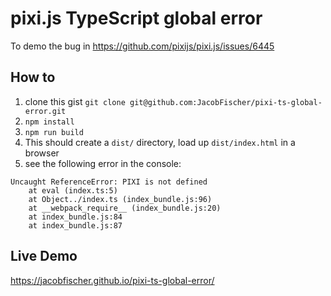 # pixi.js TypeScript global error

To demo the bug in https://github.com/pixijs/pixi.js/issues/6445

## How to

1. clone this gist `git clone git@github.com:JacobFischer/pixi-ts-global-error.git`
2. `npm install`
3. `npm run build`
4. This should create a `dist/` directory, load up `dist/index.html` in a browser
5. see the following error in the console:

```
Uncaught ReferenceError: PIXI is not defined
    at eval (index.ts:5)
    at Object../index.ts (index_bundle.js:96)
    at __webpack_require__ (index_bundle.js:20)
    at index_bundle.js:84
    at index_bundle.js:87
```

## Live Demo

https://jacobfischer.github.io/pixi-ts-global-error/
